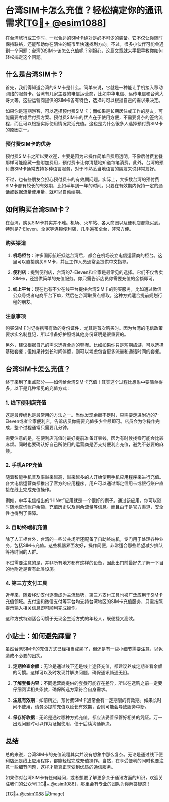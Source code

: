 # 台湾SIM卡怎么充值？轻松搞定你的通讯需求[[TG💪+ @esim1088](https://t.me/s/esim1088)]

在台湾旅行或工作时，一张合适的SIM卡绝对是必不可少的装备。它不仅让你随时保持联络，还能帮助你在陌生的城市里快速找到方向。不过，很多小伙伴可能会遇到一个问题：台湾的SIM卡该怎么充值呢？别担心，这篇文章就来手把手教你如何轻松搞定这个问题。

## 什么是台湾SIM卡？

首先，我们得知道台湾的SIM卡是什么。简单来说，它就是一种能让手机接入移动网络的服务卡。台湾有几家主要的电信运营商，比如中华电信、远传电信和台湾大哥大等。这些运营商提供的SIM卡各有特色，选择时可以根据自己的需求来决定。

如果你是短期游客，可以选择预付费SIM卡；而如果是长期居住或工作的朋友，可能需要考虑后付费方案。预付费SIM卡的优点在于使用方便，不需要复杂的签约流程，而且可以根据实际使用情况灵活充值。这也是为什么很多人选择预付费SIM卡的原因之一。

### 预付费SIM卡的优势

预付费SIM卡之所以受欢迎，主要是因为它操作简单且费用透明。不像后付费套餐那样可能隐藏一些附加费用，预付费卡让你清楚地知道每笔消费。此外，台湾的预付费SIM卡通常支持多种语言服务，对于不熟悉当地语言的朋友来说非常友好。

不过，也有些朋友会担心预付费卡的有效期问题。实际上，大多数台湾的预付费SIM卡都有较长的有效期，比如半年到一年的时间。只要在有效期内保持一定的通话或数据流量使用量，就可以自动续期。

## 如何购买台湾SIM卡？

在台湾，购买SIM卡其实并不难。机场、火车站、各大商圈以及便利店都能买到。特别是7-Eleven、全家等连锁便利店，几乎遍布全台，非常方便。

### 购买渠道

1. **机场柜台**：许多国际航班抵达台湾后，都会在机场设立电信运营商的柜台。这里可以直接购买SIM卡，并且工作人员通常会提供中文指导。
   
2. **便利店**：提到便利店，台湾的7-Eleven和全家是最常见的选择。它们不仅售卖SIM卡，还提供简单的充值服务。你只需告诉店员你需要充值的金额即可。

3. **线上平台**：现在也有不少在线平台提供台湾SIM卡的购买服务，比如通过微信公众号或者电商平台下单，然后在台湾取货点领取。这种方式适合提前规划行程的朋友。

### 注意事项

购买SIM卡时记得携带有效的身份证件，尤其是首次购买时。因为台湾的电信政策要求实名制登记，所以准备好护照或其他身份证明是很重要的。

另外，建议根据自己的需求选择合适的套餐。比如如果你只是短期旅游，可以选择基础套餐；但如果计划长时间停留，则可以考虑包含更多流量和通话时间的套餐。

## 台湾SIM卡怎么充值？

终于来到了重点部分——如何给台湾SIM卡充值！其实这个过程比想象中要简单得多，以下是几种常见的充值方式：

### 1. 线下便利店充值

这是最传统也是最常用的方法之一。当你发现余额不足时，只需要走进附近的7-Eleven或者全家便利店，告诉店员你需要充值多少金额即可。店员会为你操作完成，整个过程通常只需要几分钟。

需要注意的是，在便利店充值时最好提前准备好零钱，因为有时候找零可能会比较麻烦。同时也要确认好自己所使用的运营商是否支持便利店充值，避免不必要的麻烦。

### 2. 手机APP充值

随着智能手机普及率越来越高，越来越多的人开始使用手机应用程序来进行充值。各大电信运营商都推出了官方的应用程序，用户可以通过绑定信用卡或银行账户直接在线上完成充值操作。

例如，中华电信推出的“HiNet”应用就是一个很好的例子。通过该应用，你可以随时随地查询账户余额、充值历史以及剩余流量等信息。而且由于是官方渠道，安全性也得到了保障。

### 3. 自助终端机充值

除了人工柜台外，台湾的一些公共场所还配备了自助终端机，专门用于处理各种业务，包括SIM卡充值。这些机器界面友好，操作简便，非常适合那些希望减少排队等待时间的人群。

不过需要注意的是，并非所有地方都有这样的设备，因此出门前最好先了解一下目的地附近是否有此类设施。

### 4. 第三方支付工具

近年来，随着移动支付逐渐成为主流趋势，第三方支付工具也被广泛应用于SIM卡充值领域。支付宝和微信支付等平台均支持台湾地区的SIM卡充值服务，只需按照提示输入相关信息即可顺利完成操作。

这种方式特别适合习惯于无现金生活方式的年轻人，既便捷又高效。

## 小贴士：如何避免踩雷？

虽然台湾SIM卡的充值方式已经相当成熟了，但还是有一些小细节需要注意，以免造成不必要的困扰。

1. **定期检查余额**：无论是通过线下还是线上途径充值，都建议养成定期查看余额的习惯。这样可以及时发现并解决问题，确保通讯畅通无阻。

2. **了解套餐内容**：不同运营商提供的套餐可能存在差异，所以在选购之前一定要仔细阅读相关条款，确保所选方案符合自身需求。

3. **注意有效期**：如前所述，预付费SIM卡通常会有一定期限的有效期。如果长时间不使用，请务必提前充值以延长有效期，否则可能会导致服务中断。

4. **保存好收据**：无论是通过哪种方式充值，都应该妥善保管好相关的凭证。万一出现问题时可以作为证据使用，便于后续沟通解决。

## 总结

总的来说，台湾SIM卡的充值流程其实并没有想象中那么复杂。无论是通过线下便利店还是线上应用程序，都能轻松完成充值操作。当然，在享受便利的同时也要注意一些细节问题，这样才能真正享受到优质的通信服务。

如果你对台湾SIM卡有任何疑问，或者想要了解更多关于通讯方面的知识，欢迎关注我们的公众号[[TG💪+ @esim1088](https://t.me/s/esim1088)]，那里会有专业的团队为你解答疑惑！

[[TG💪+ @esim1088](https://t.me/s/esim1088) ![Image](https://i.postimg.cc/4NQfJmqS/Snipaste-2025-05-13-00-14-12.png)]